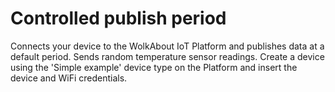 Controlled publish period
=========================
Connects your device to the WolkAbout IoT Platform and publishes data at a default period.
Sends random temperature sensor readings.
Create a device using the 'Simple example' device type on the Platform and insert the device and WiFi credentials.